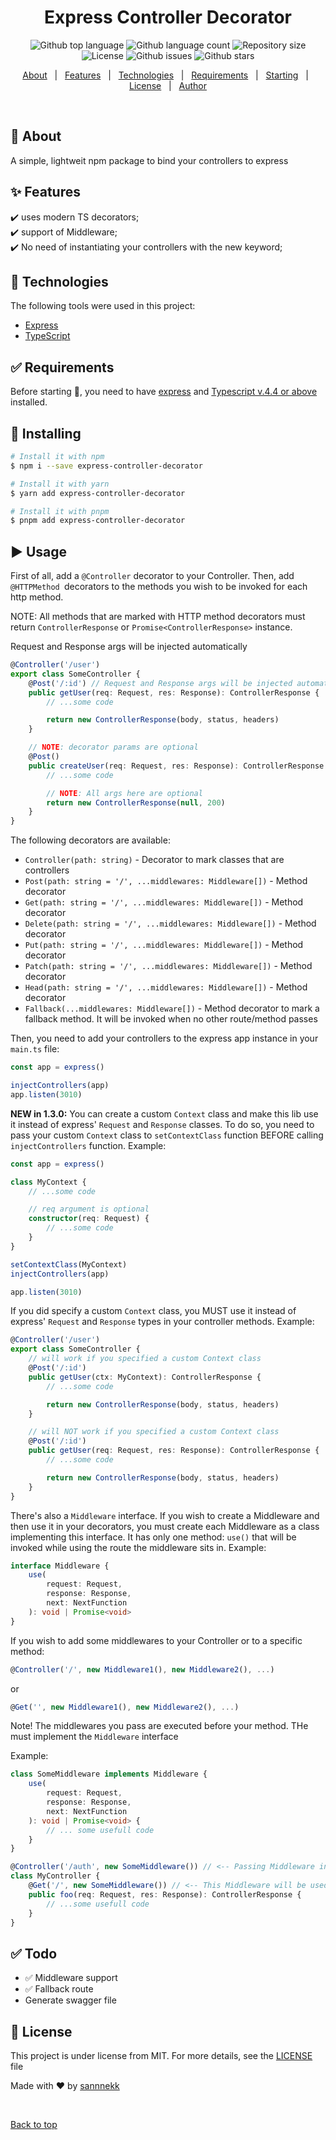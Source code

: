 <h1 align="center">Express Controller Decorator</h1>

<p align="center">
  <img alt="Github top language" src="https://img.shields.io/github/languages/top/sannnekk/express-controller-decorator?color=56BEB8">

  <img alt="Github language count" src="https://img.shields.io/github/languages/count/sannnekk/express-controller-decorator?color=56BEB8">

  <img alt="Repository size" src="https://img.shields.io/github/repo-size/sannnekk/express-controller-decorator?color=56BEB8">

  <img alt="License" src="https://img.shields.io/github/license/sannnekk/express-controller-decorator?color=56BEB8">

  <img alt="Github issues" src="https://img.shields.io/github/issues/sannnekk/express-controller-decorator?color=56BEB8" />

  <img alt="Github stars" src="https://img.shields.io/github/stars/sannnekk/express-controller-decorator?color=56BEB8" />
</p>

<!-- Status -->

<!-- <h4 align="center">
	🚧  Express Controller Decorator 🚀 Under construction...  🚧
</h4>

<hr> -->

<p align="center">
  <a href="#dart-about">About</a> &#xa0; | &#xa0; 
  <a href="#sparkles-features">Features</a> &#xa0; | &#xa0;
  <a href="#rocket-technologies">Technologies</a> &#xa0; | &#xa0;
  <a href="#white_check_mark-requirements">Requirements</a> &#xa0; | &#xa0;
  <a href="#checkered_flag-starting">Starting</a> &#xa0; | &#xa0;
  <a href="#memo-license">License</a> &#xa0; | &#xa0;
  <a href="https://github.com/{{YOUR_GITHUB_USERNAME}}" target="_blank">Author</a>
</p>

<br>

## :dart: About

A simple, lightweit npm package to bind your controllers to express

## :sparkles: Features

:heavy_check_mark: uses modern TS decorators;\
:heavy_check_mark: support of Middleware;\
:heavy_check_mark: No need of instantiating your controllers with the
new keyword;

## :rocket: Technologies

The following tools were used in this project:

- [Express](https://expressjs.com/)
- [TypeScript](https://www.typescriptlang.org/)

## :white_check_mark: Requirements

Before starting :checkered_flag:, you need to have
[express](https://expressjs.com) and
[Typescript v.4.4 or above](https://www.typescriptlang.org/) installed.

## :checkered_flag: Installing

```bash
# Install it with npm
$ npm i --save express-controller-decorator

# Install it with yarn
$ yarn add express-controller-decorator

# Install it with pnpm
$ pnpm add express-controller-decorator
```

## :arrow_forward: Usage

First of all, add a `@Controller` decorator to your Controller. Then,
add `@HTTPMethod `decorators to the methods you wish to be invoked for
each http method.

NOTE: All methods that are marked with HTTP method decorators must
return `ControllerResponse` or `Promise<ControllerResponse>` instance.

Request and Response args will be injected automatically

```ts
@Controller('/user')
export class SomeController {
	@Post('/:id') // Request and Response args will be injected automatically
	public getUser(req: Request, res: Response): ControllerResponse {
		// ...some code

		return new ControllerResponse(body, status, headers)
	}

	// NOTE: decorator params are optional
	@Post()
	public createUser(req: Request, res: Response): ControllerResponse {
		// ...some code

		// NOTE: All args here are optional
		return new ControllerResponse(null, 200)
	}
}
```

The following decorators are available:

- `Controller(path: string)` - Decorator to mark classes that are
  controllers
- `Post(path: string = '/', ...middlewares: Middleware[])` - Method
  decorator
- `Get(path: string = '/', ...middlewares: Middleware[])` - Method
  decorator
- `Delete(path: string = '/', ...middlewares: Middleware[])` - Method
  decorator
- `Put(path: string = '/', ...middlewares: Middleware[])` - Method
  decorator
- `Patch(path: string = '/', ...middlewares: Middleware[])` - Method
  decorator
- `Head(path: string = '/', ...middlewares: Middleware[])` - Method
  decorator
- `Fallback(...middlewares: Middleware[])` - Method decorator to mark a
  fallback method. It will be invoked when no other route/method passes

Then, you need to add your controllers to the express app instance in
your `main.ts` file:

```ts
const app = express()

injectControllers(app)
app.listen(3010)
```

**NEW in 1.3.0:** You can create a custom `Context` class and make this
lib use it instead of express' `Request` and `Response` classes. To do
so, you need to pass your custom `Context` class to `setContextClass`
function BEFORE calling `injectControllers` function. Example:

```ts
const app = express()

class MyContext {
	// ...some code

	// req argument is optional
	constructor(req: Request) {
		// ...some code
	}
}

setContextClass(MyContext)
injectControllers(app)

app.listen(3010)
```

If you did specify a custom `Context` class, you MUST use it instead of
express' `Request` and `Response` types in your controller methods.
Example:

```ts
@Controller('/user')
export class SomeController {
	// will work if you specified a custom Context class
	@Post('/:id')
	public getUser(ctx: MyContext): ControllerResponse {
		// ...some code

		return new ControllerResponse(body, status, headers)
	}

	// will NOT work if you specified a custom Context class
	@Post('/:id')
	public getUser(req: Request, res: Response): ControllerResponse {
		// ...some code

		return new ControllerResponse(body, status, headers)
	}
}
```

There's also a `Middleware` interface. If you wish to create a
Middleware and then use it in your decorators, you must create each
Middleware as a class implementing this interface. It has only one
method: `use()` that will be invoked while using the route the
middleware sits in. Example:

```ts
interface Middleware {
	use(
		request: Request,
		response: Response,
		next: NextFunction
	): void | Promise<void>
}
```

If you wish to add some middlewares to your Controller or to a specific
method:

```ts
@Controller('/', new Middleware1(), new Middleware2(), ...)
```

or

```ts
@Get('', new Middleware1(), new Middleware2(), ...)
```

Note! The middlewares you pass are executed before your method. THe must
implement the `Middleware` interface

Example:

```ts
class SomeMiddleware implements Middleware {
	use(
		request: Request,
		response: Response,
		next: NextFunction
	): void | Promise<void> {
		// ... some usefull code
	}
}

@Controller('/auth', new SomeMiddleware()) // <-- Passing Middleware in Controller decorator means it will be invoked before EVERY route in this class
class MyController {
	@Get('/', new SomeMiddleware()) // <-- This Middleware will be used only for this route and this method
	public foo(req: Request, res: Response): ControllerResponse {
		// ...some usefull code
	}
}
```

## :white_check_mark: Todo

- :white_check_mark: Middleware support
- :white_check_mark: Fallback route
- Generate swagger file

## :memo: License

This project is under license from MIT. For more details, see the
[LICENSE](LICENSE.md) file

Made with :heart: by
<a href="https://github.com/sannnekk" target="_blank">sannnekk</a>

&#xa0;

<a href="#top">Back to top</a>
